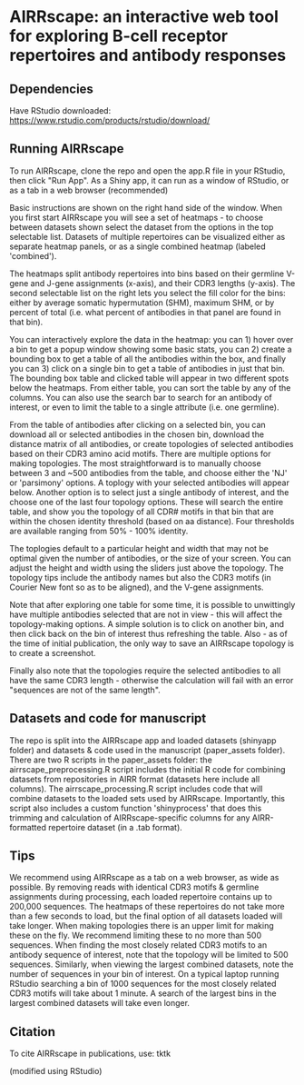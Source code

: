 # AIRRscape: an interactive web tool for exploring B-cell receptor repertoires and antibody responses  

## Dependencies 
Have RStudio downloaded: https://www.rstudio.com/products/rstudio/download/

## Running AIRRscape
To run AIRRscape, clone the repo and open the app.R file in your RStudio, then click "Run App". As a Shiny app, it can run as a window of RStudio, or as a tab in a web browser (recommended)

Basic instructions are shown on the right hand side of the window. When you first start AIRRscape you will see a set of heatmaps - to choose between datasets shown select the dataset from the options in the top selectable list. Datasets of multiple repertoires can be visualized either as separate heatmap panels, or as a single combined heatmap (labeled 'combined').

The heatmaps split antibody repertoires into bins based on their germline V-gene and J-gene assignments (x-axis), and their CDR3 lengths (y-axis). The second selectable list on the right lets you select the fill color for the bins: either by average somatic hypermutation (SHM), maximum SHM, or by percent of total (i.e. what percent of antibodies in that panel are found in that bin).

You can interactively explore the data in the heatmap: you can 1) hover over a bin to get a popup window showing some basic stats, you can 2) create a bounding box to get a table of all the antibodies within the box, and finally you can 3) click on a single bin to get a table of antibodies in just that bin. The bounding box table and clicked table will appear in two different spots below the heatmaps. From either table, you can sort the table by any of the columns. You can also use the search bar to search for an antibody of interest, or even to limit the table to a single attribute (i.e. one germline).

From the table of antibodies after clicking on a selected bin, you can download all or selected antibodies in the chosen bin, download the distance matrix of all antibodies, or create topologies of selected antibodies based on their CDR3 amino acid motifs. There are multiple options for making topologies. The most straightforward is to manually choose between 3 and ~500 antibodies from the table, and choose either the 'NJ' or 'parsimony' options. A toplogy with your selected antibodies will appear below. Another option is to select just a single antibody of interest, and the choose one of the last four topology options. These will search the entire table, and show you the topology of all CDR# motifs in that bin that are within the chosen identity threshold (based on aa distance). Four thresholds are available ranging from 50% - 100% identity.

The toplogies default to a particular height and width that may not be optimal given the number of antibodies, or the size of your screen. You can adjust the height and width using the sliders just above the topology. The topology tips include the antibody names but also the CDR3 motifs (in Courier New font so as to be aligned), and the V-gene assignments.

Note that after exploring one table for some time, it is possible to unwittingly have multiple antibodies selected that are not in view - this will affect the topology-making options. A simple solution is to click on another bin, and then click back on the bin of interest thus refreshing the table. Also - as of the time of initial publication, the only way to save an AIRRscape topology is to create a screenshot.

Finally also note that the topologies require the selected antibodies to all have the same CDR3 length - otherwise the calculation will fail with an error "sequences are not of the same length".

## Datasets and code for manuscript
The repo is split into the AIRRscape app and loaded datasets (shinyapp folder) and datasets & code used in the manuscript (paper_assets folder). There are two R scripts in the paper_assets folder: the airrscape_preprocessing.R script includes the initial R code for combining datasets from repositories in AIRR format (datasets here include all columns). The airrscape_processing.R script includes code that will combine datasets to the loaded sets used by AIRRscape. Importantly, this script also includes a custom function 'shinyprocess' that does this trimming and calculation of AIRRscape-specific columns for any AIRR-formatted repertoire dataset (in a .tab format).


## Tips
We recommend using AIRRscape as a tab on a web browser, as wide as possible. By removing reads with identical CDR3 motifs & germline assignments during processing, each loaded repertoire contains up to 200,000 sequences. The heatmaps of these repertoires do not take more than a few seconds to load, but the final option of all datasets loaded will take longer.
When making topologies there is an upper limit for making these on the fly. We recommend limiting these to no more than 500 sequences. When finding the most closely related CDR3 motifs to an antibody sequence of interest, note that the topology will be limited to 500 sequences. Similarly, when viewing the largest combined datasets, note the number of sequences in your bin of interest. On a typical laptop running RStudio searching a bin of 1000 sequences for the most closely related CDR3 motifs will take about 1 minute. A search of the largest bins in the largest combined datasets will take even longer.


## Citation
To cite AIRRscape in publications, use:
tktk

(modified using RStudio)
